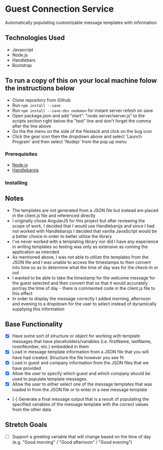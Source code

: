 # Guest Connection Service

Automatically populating customizable message templates with information

## Technologies Used

* Javascript
* Node.js
* Handlebars
* Bootstrap

## To run a copy of this on your local machine folow the instructions below

* Clone repository from Github
* Run ```npm install --save```
* Run ```npm install --save-dev nodemon``` for instant server refesh on save
* Open package.json and add "start": "node server/server.js" to the scripts section right below the    "test" line and don't forget the comma after the line above
* Go the the menu on the side of the filestack and click on the bug icon
* Click the gear icon then the  dropdown above and select 'Launch Program' and then select 'Nodejs' from the pop up menu 

### Prerequisites

- [Node.js](https://nodejs.org/en/)
- [Handlebarsjs](https://handlebarsjs.com/)

### Installing

## Notes
* The templates are not generated from a JSON file but instead are placed in the client.js file and referenced directly
* I originally chose AngularJS for this project but after reviewing the scope of work, I decided that I would use Handlebarsjs and since I had not worked with Handlebarsjs I decided that vanilla JavaScript would be a better choice in order to better utilize the library
* I've never worked with a templating library nor did I have any experience in writing templates so testing was only as extensive as running the application as intended
* As mentioned above, I was not able to utilize the templates from the JSON file and I was unable to access the timestamps to then convert into time so as to determine what the time of day was for the check-in or out
* I wanted to be able to take the timestamp for the welcome message for the guest selected and then convert that so that it would accurately portray the time of day - there is commented code in the client.js file to this effect
* In order to display the message correctly I added morning, afternoon and evening to a dropdown for the user to select instead of dynamically supplying this information

## Base Functionality
- [x] Have some sort of structure or object for working with template messages that have placeholders/variables (i.e. firstName, lastName, roomNumber, etc.) embedded in them
- [x] Load in message template information from a JSON file that you will have had created. Structure the file however you see fit
- [x] Load in guest and company information from the JSON files that we have provided
- [x] Allow the user to specify which guest and which company should be used to populate template messages.
- [x] Allow the user to either select one of the message templates that was loaded in from the JSON file or to enter in a new message template
- [-] Generate a final message output that is a result of populating the specified variables of the message template with the correct values from the other data

## Stretch Goals
- [ ] Support a greeting variable that will change based on the time of day (e.g. "Good morning" / "Good afternoon" / "Good evening")
